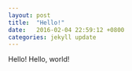 ```yaml
---
layout: post
title:  "Hello!"
date:   2016-02-04 22:59:12 +0800
categories: jekyll update
---
```

Hello!
Hello, world!